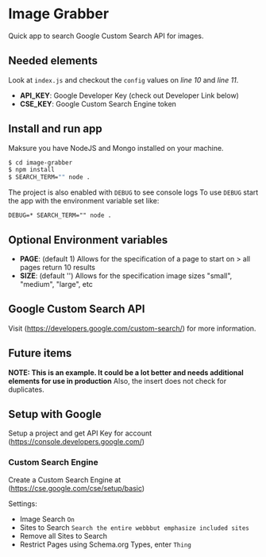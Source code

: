 # Image Grabber
Quick app to search Google Custom Search API for images.

## Needed elements
Look at `index.js` and checkout the `config` values on _line 10_ and _line 11_.
* **API_KEY**: Google Developer Key (check out Developer Link below)
* **CSE_KEY**: Google Custom Search Engine token

## Install and run app
Maksure you have NodeJS and Mongo installed on your machine.

```bash
$ cd image-grabber
$ npm install
$ SEARCH_TERM="" node .
```

The project is also enabled with `DEBUG` to see console logs To use `DEBUG` start the app with the environment variable set like:
```
DEBUG=* SEARCH_TERM="" node .
```

## Optional Environment variables
* **PAGE**: (default 1) Allows for the specification of a page to start on > all pages return 10 results
* **SIZE**: (default '') Allows for the specification image sizes "small", "medium", "large", etc 

## Google Custom Search API
Visit (https://developers.google.com/custom-search/) for more information.

## Future items
**NOTE: This is an example.  It could be a lot better and needs additional elements for use in production**
Also, the insert does not check for duplicates. 

## Setup with Google
Setup a project and get API Key for account (https://console.developers.google.com/)


### Custom Search Engine
Create a Custom Search Engine at (https://cse.google.com/cse/setup/basic)

Settings:
* Image Search `On`
* Sites to Search `Search the entire webbbut emphasize included sites`
* Remove all Sites to Search
* Restrict Pages using Schema.org Types, enter `Thing`